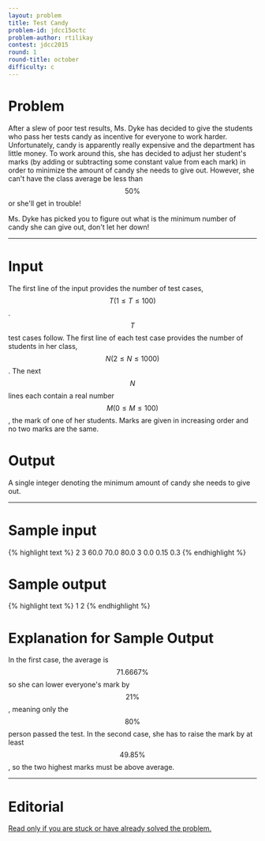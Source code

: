 ```yaml
---
layout: problem
title: Test Candy
problem-id: jdcc15octc
problem-author: rtilikay
contest: jdcc2015
round: 1
round-title: october
difficulty: c
---
```


# Problem
After a slew of poor test results, Ms. Dyke has decided to give the students who pass her tests candy as incentive for everyone to work harder. Unfortunately, candy is apparently really expensive and the department has little money. To work around this, she has decided to adjust her student's marks (by adding or subtracting some constant value from each mark) in order to minimize the amount of candy she needs to give out. However, she can't have the class average be less than $$50\%$$ or she'll get in trouble!

Ms. Dyke has picked you to figure out what is the minimum number of candy she can give out, don't let her down!

---

# Input
The first line of the input provides the number of test cases, $$T (1 \leq T \leq 100)$$. $$T$$ test cases follow. The first line of each test case provides the number of students in her class, $$N (2 \leq N \leq 1000)$$. The next $$N$$ lines each contain a real number $$M (0 \leq M \leq 100)$$, the mark of one of her students. Marks are given in increasing order and no two marks are the same.

# Output
A single integer denoting the minimum amount of candy she needs to give out.

---

# Sample input
{% highlight text %}
2
3
60.0
70.0
80.0
3
0.0
0.15
0.3
{% endhighlight %}

# Sample output
{% highlight text %}
1
2
{% endhighlight %}

# Explanation for Sample Output
In the first case, the average is $$71.6667\%$$ so she can lower everyone's mark by $$21\%$$, meaning only the $$80\%$$ person passed the test. In the second case, she has to raise the mark by at least $$49.85\%$$, so the two highest marks must be above average.

---

# Editorial
[Read only if you are stuck or have already solved the problem.](/cpt-editorials/jdcc/2015/october/c)
